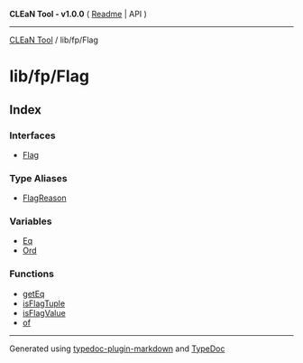 **CLEaN Tool - v1.0.0** ( [Readme](../../../README.md) \| API )

***

[CLEaN Tool](../../../modules.md) / lib/fp/Flag

# lib/fp/Flag

## Index

### Interfaces

- [Flag](interfaces/Flag.md)

### Type Aliases

- [FlagReason](type-aliases/FlagReason.md)

### Variables

- [Eq](variables/Eq.md)
- [Ord](variables/Ord.md)

### Functions

- [getEq](functions/getEq.md)
- [isFlagTuple](functions/isFlagTuple.md)
- [isFlagValue](functions/isFlagValue.md)
- [of](functions/of.md)

***

Generated using [typedoc-plugin-markdown](https://www.npmjs.com/package/typedoc-plugin-markdown) and [TypeDoc](https://typedoc.org/)
